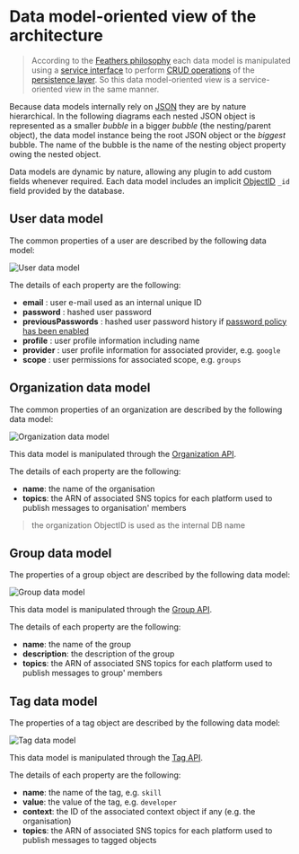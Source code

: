 # Data model-oriented view of the architecture

> According to the [Feathers philosophy](https://docs.feathersjs.com/guides/about/philosophy.html) each data model is manipulated using a [service interface](https://docs.feathersjs.com/api/services.html) to perform [CRUD operations](https://en.wikipedia.org/wiki/Create,_read,_update_and_delete) of the [persistence layer](https://docs.feathersjs.com/api/databases/common.html). So this data model-oriented view is a service-oriented view in the same manner.

Because data models internally rely on [JSON](http://www.json.org/) they are by nature hierarchical. In the following diagrams each nested JSON object is represented as a smaller *bubble* in a bigger *bubble* (the nesting/parent object), the data model instance being the root JSON object or the *biggest* bubble. The name of the bubble is the name of the nesting object property owing the nested object.

Data models are dynamic by nature, allowing any plugin to add custom fields whenever required. Each data model includes an implicit [ObjectID](https://mongodb.github.io/node-mongodb-native/api-bson-generated/objectid.html) `_id` field provided by the database.

## User data model

The common properties of a user are described by the following data model:

![User data model](https://rawgit.com/kalisio/kdk/master/images/User%20Data%20Model%20Diagram.svg)

The details of each property are the following:
* **email** : user e-mail used as an internal unique ID
* **password** : hashed user password
* **previousPasswords** : hashed user password history if [password policy has been enabled](../guides/BASICS.MD#configuring)
* **profile** : user profile information including name
* **provider** : user profile information for associated provider, e.g. `google`
* **scope** : user permissions for associated scope, e.g. `groups`

## Organization data model

The common properties of an organization are described by the following data model:

![Organization data model](https://rawgit.com/kalisio/kdk/master/images/Organization%20Data%20Model%20Diagram.svg)

This data model is manipulated through the [Organization API](../api/kTeam/SERVICES.MD).

The details of each property are the following:
* **name**: the name of the organisation
* **topics**: the ARN of associated SNS topics for each platform used to publish messages to organisation' members

> the organization ObjectID is used as the internal DB name

## Group data model

The properties of a group object are described by the following data model:

![Group data model](https://rawgit.com/kalisio/kdk/master/images/Group%20Data%20Model%20Diagram.svg)

This data model is manipulated through the [Group API](../api/kTeam/SERVICES.MD).

The details of each property are the following:
* **name**: the name of the group
* **description**: the description of the group
* **topics**: the ARN of associated SNS topics for each platform used to publish messages to group' members

## Tag data model

The properties of a tag object are described by the following data model:

![Tag data model](https://rawgit.com/kalisio/kdk/master/images/Tag%20Data%20Model%20Diagram.svg)

This data model is manipulated through the [Tag API](../api/kCore/SERVICES.MD).

The details of each property are the following:
* **name**: the name of the tag, e.g. `skill`
* **value**: the value of the tag, e.g. `developer`
* **context**: the ID of the associated context object if any (e.g. the organisation)
* **topics**: the ARN of associated SNS topics for each platform used to publish messages to tagged objects
